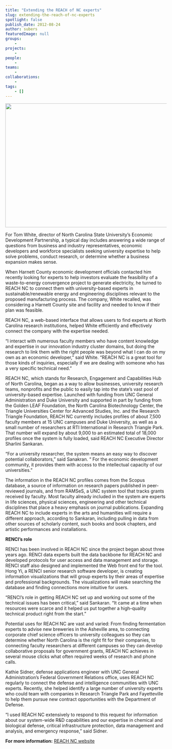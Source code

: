 ```yaml
---
title: "Extending the REACH of NC experts"
slug: extending-the-reach-of-nc-experts
spotlight: false
publish_date: 2012-08-24
author: subers
featuredImage: null
groups:
    - 
projects:
    - 
people:
    - 
teams: 
    - 
collaborations:
    - 
tags:
    - []
---
```

<img class="size-large wp-image-12067 alignleft" title="REACH-NC" alt="" src="http://www.renci.org/wp-content/uploads/2013/10/REACH-NC_Feature-story-img.jpg" width="640" height="386" />

For Tom White, director of North Carolina State University’s Economic Development Partnership, a typical day includes answering a wide range of questions from business and industry representatives, economic developers and workforce specialists seeking university expertise to help solve problems, conduct research, or determine whether a business expansion makes sense.<!--more-->

When Harnett County economic development officials contacted him recently looking for experts to help investors evaluate the feasibility of a waste-to-energy convergence project to generate electricity, he turned to REACH NC to connect them with university-based experts in sustainable/renewable energy and engineering disciplines relevant to the proposed manufacturing process. The company, White recalled, was considering a Harnett County site and facility and needed to know if their plan was feasible.

REACH NC, a web-based interface that allows users to find experts at North Carolina research institutions, helped White efficiently and effectively connect the company with the expertise needed.

“I interact with numerous faculty members who have content knowledge and expertise in our innovation industry cluster domains, but doing the research to link them with the right people was beyond what I can do on my own as an economic developer,” said White. “REACH NC is a great tool for those kinds of inquiries, especially if we are dealing with someone who has a very specific technical need.”

REACH NC, which stands for Research, Engagement and Capabilities Hub of North Carolina, began as a way to allow businesses, university research teams, nonprofits and the public to easily tap into the state’s vast pool of university-based expertise. Launched with funding from UNC General Administration and Duke University and supported in part by funding from the Golden LEAF Foundation, the North Carolina Biotechnology Center, the Triangle Universities Center for Advanced Studies, Inc. and the Research Triangle Foundation, REACH NC currently includes profiles of about 7,500 faculty members at 15 UNC campuses and Duke University, as well as a small number of researchers at RTI International in Research Triangle Park. That number will expand by about 9,000 to an estimated total of 18,000 profiles once the system is fully loaded, said REACH NC Executive Director Sharlini Sankaran.

“For a university researcher, the system means an easy way to discover potential collaborators,” said Sanakran. “ For the economic development community, it provides them with access to the intellectual capacity of our universities.”

The information in the REACH NC profiles comes from the Scopus database, a source of information on research papers published in peer-reviewed journals, and from RAMSeS, a UNC system tool that tracks grants received by faculty. Most faculty already included in the system are experts in life sciences, physical sciences, engineering and other technical disciplines that place a heavy emphasis on journal publications. Expanding REACH NC to include experts in the arts and humanities will require a different approach, according to Sankaran, including pulling in data from other sources of scholarly content, such books and book chapters, and artistic performances and installations.

<strong>RENCI’s role</strong>

RENCI has been involved in REACH NC since the project began about three years ago. RENCI data experts built the data backbone for REACH NC and developed protocols for user access and data management and storage. RENCI staff also designed and implemented the Web front end for the tool.  Hong Yi, a RENCI senior research software developer, is creating information visualizations that will group experts by their areas of expertise and professional backgrounds. The visualizations will make searching the database and finding connections more intuitive for users.

“RENCI’s role in getting REACH NC set up and working out some of the technical issues has been critical,” said Sankaran. “It came at a time when resources were scarce and it helped us put together a high-quality technical product right from the start.”

Potential uses for REACH NC are vast and varied: From finding fermentation experts to advise new breweries in the Asheville area, to connecting corporate chief science officers to university colleagues so they can determine whether North Carolina is the right fit for their companies, to connecting faculty researchers at different campuses so they can develop collaborative proposals for government grants, REACH NC achieves in several mouse clicks what often required weeks of research and phone calls.

Kathie Sidner, defense applications engineer with UNC General Administration’s Federal Government Relations office, uses REACH NC regularly to connect the defense and intelligence communities with UNC experts. Recently, she helped identify a large number of university experts who could team with companies in Research Triangle Park and Fayetteville to help them pursue new contract opportunities with the Department of Defense.

“I used REACH NC extensively to respond to this request for information about our system-wide R&amp;D capabilities and our expertise in chemical and biological defense, critical infrastructure protection, data management and analysis, and emergency response,” said Sidner.

<strong>For more information:</strong>
<a href="http://reachnc.org/" target="_blank">REACH NC website</a>
